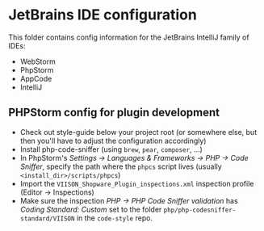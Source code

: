# JetBrains IDE configuration

This folder contains config information for the JetBrains IntelliJ
family of IDEs:

* WebStorm
* PhpStorm
* AppCode
* IntelliJ

## PHPStorm config for plugin development

* Check out style-guide below your project root (or somewhere else, but then you'll have to adjust the configuration accordingly)
* Install php-code-sniffer (using `brew`, `pear`, `composer`, ...)
* In PhpStorm's _Settings -> Languages & Frameworks -> PHP -> Code Sniffer_, specify the path where the `phpcs` script lives (usually `<install_dir>/scripts/phpcs`)
* Import the `VIISON_Shopware_Plugin_inspections.xml` inspection profile (Editor -> Inspections)
* Make sure the inspection _PHP -> PHP Code Sniffer validation_ has _Coding Standard: Custom_ set to the folder `php/php-codesniffer-standard/VIISON` in the `code-style` repo.

